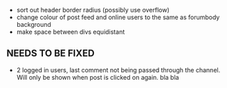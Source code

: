 - sort out header border radius (possibly use overflow)
- change colour of post feed and online users to the same as forumbody background
- make space between divs equidistant

NEEDS TO BE FIXED
------------------
- 2 logged in users, last comment not being passed through the channel. Will only be shown when post is clicked on again. 
 bla bla